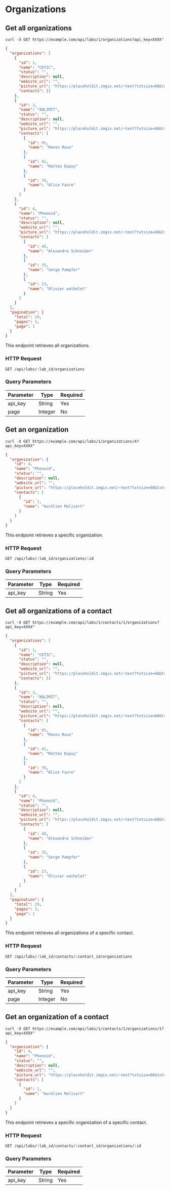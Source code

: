 # Organizations

## Get all organizations

```shell
curl -X GET https://example.com/api/labs/1/organizations?api_key=XXXX"
```

```json
{
  "organizations": [
    {
      "id": 1,
      "name": "CETIC",
      "status": "",
      "description": null,
      "website_url": "",
      "picture_url": "https://placeholdit.imgix.net/~text?txtsize=68&txt=C&w=200&h=200",
      "contacts": []
    },
    {
      "id": 3,
      "name": "80LIMIT",
      "status": "",
      "description": null,
      "website_url": "",
      "picture_url": "https://placeholdit.imgix.net/~text?txtsize=68&txt=8&w=200&h=200",
      "contacts": [
        {
          "id": 95,
          "name": "Manon Roux"
        },
        {
          "id": 41,
          "name": "Mattéo Dupuy"
        },
        {
          "id": 70,
          "name": "Alice Faure"
        }
      ]
    },
    {
      "id": 4,
      "name": "Phonoid",
      "status": "",
      "description": null,
      "website_url": "",
      "picture_url": "https://placeholdit.imgix.net/~text?txtsize=68&txt=P&w=200&h=200",
      "contacts": [
        {
          "id": 48,
          "name": "Alexandre Schneider"
        },
        {
          "id": 35,
          "name": "Serge Pampfer"
        },
        {
          "id": 23,
          "name": "Olivier wathelet"
        }
      ]
    }
  ],
  "pagination": {
    "total": 29,
    "pages": 3,
    "page": 1
  }
}
```

This endpoint retrieves all organizations.

### HTTP Request

`GET /api/labs/:lab_id/organizations`

### Query Parameters

Parameter | Type    | Required
--------- | ----    | --------
api_key   | String  | Yes
page      | Integer | No

## Get an organization

```shell
curl -X GET https://example.com/api/labs/1/organizations/4?api_key=XXXX"
```

```json
{
  "organization": {
    "id": 4,
    "name": "Phonoid",
    "status": "",
    "description": null,
    "website_url": "",
    "picture_url": "https://placeholdit.imgix.net/~text?txtsize=68&txt=P&w=200&h=200",
    "contacts": [
      {
        "id": 1,
        "name": "Aurélien Malisart"
      }
    ]
  }
}
```

This endpoint retrieves a specific organization.

### HTTP Request

`GET /api/labs/:lab_id/organizations/:id`

### Query Parameters

Parameter        | Type    | Required
---------        | ----    | --------
api_key          | String  | Yes

## Get all organizations of a contact

```shell
curl -X GET https://example.com/api/labs/1/contacts/1/organizations?api_key=XXXX"
```

```json
{
  "organizations": [
    {
      "id": 1,
      "name": "CETIC",
      "status": "",
      "description": null,
      "website_url": "",
      "picture_url": "https://placeholdit.imgix.net/~text?txtsize=68&txt=C&w=200&h=200",
      "contacts": []
    },
    {
      "id": 3,
      "name": "80LIMIT",
      "status": "",
      "description": null,
      "website_url": "",
      "picture_url": "https://placeholdit.imgix.net/~text?txtsize=68&txt=8&w=200&h=200",
      "contacts": [
        {
          "id": 95,
          "name": "Manon Roux"
        },
        {
          "id": 41,
          "name": "Mattéo Dupuy"
        },
        {
          "id": 70,
          "name": "Alice Faure"
        }
      ]
    },
    {
      "id": 4,
      "name": "Phonoid",
      "status": "",
      "description": null,
      "website_url": "",
      "picture_url": "https://placeholdit.imgix.net/~text?txtsize=68&txt=P&w=200&h=200",
      "contacts": [
        {
          "id": 48,
          "name": "Alexandre Schneider"
        },
        {
          "id": 35,
          "name": "Serge Pampfer"
        },
        {
          "id": 23,
          "name": "Olivier wathelet"
        }
      ]
    }
  ],
  "pagination": {
    "total": 29,
    "pages": 3,
    "page": 1
  }
}
```

This endpoint retrieves all organizations of a specific contact.

### HTTP Request

`GET /api/labs/:lab_id/contacts/:contact_id/organizations`

### Query Parameters

Parameter  | Type    | Required
---------  | ----    | --------
api_key    | String  | Yes
page       | Integer | No

## Get an organization of a contact

```shell
curl -X GET https://example.com/api/labs/1/contacts/1/organizations/1?api_key=XXXX"
```

```json
{
  "organization": {
    "id": 4,
    "name": "Phonoid",
    "status": "",
    "description": null,
    "website_url": "",
    "picture_url": "https://placeholdit.imgix.net/~text?txtsize=68&txt=P&w=200&h=200",
    "contacts": [
      {
        "id": 1,
        "name": "Aurélien Malisart"
      }
    ]
  }
}
```

This endpoint retrieves a specific organization of a specific contact.

### HTTP Request

`GET /api/labs/:lab_id/contacts/:contact_id/organizations/:id`

### Query Parameters

Parameter       | Type    | Required
---------       | ----    | --------
api_key         | String  | Yes
